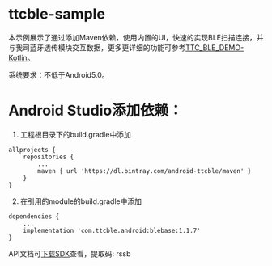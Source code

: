 # ttcble-sample

本示例展示了通过添加Maven依赖，使用内置的UI，快速的实现BLE扫描连接，并与我司蓝牙透传模块交互数据，更多更详细的功能可参考[TTC_BLE_DEMO-Kotlin](https://github.com/shengrun-hub/TTC_BLE_DEMO-Kotlin)。

系统要求：不低于Android5.0。

# Android Studio添加依赖：

1. 工程根目录下的build.gradle中添加

```
allprojects {
    repositories {
        ...
        maven { url 'https://dl.bintray.com/android-ttcble/maven' }
    }
}
```

2. 在引用的module的build.gradle中添加

```
dependencies {
    ...
    implementation 'com.ttcble.android:blebase:1.1.7'
}
```
API文档可[下载SDK](https://pan.baidu.com/s/10NHbFRBLmjt7Sg3lpqA3dA)查看，提取码: rssb
